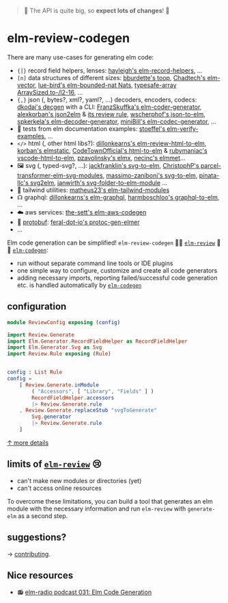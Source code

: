 > 🐋 The API is quite big, so **expect lots of changes**! 🔨

# elm-review-codegen

There are many use-cases for generating elm code:

- `{|}` record field helpers, lenses: [hayleigh's elm-record-helpers](https://github.com/hayleigh-dot-dev/elm-record-helpers), ...
- `[n]` data structures of different sizes: [bburdette's toop](https://package.elm-lang.org/packages/bburdette/toop/latest/), [Chadtech's elm-vector](https://package.elm-lang.org/packages/Chadtech/elm-vector/latest/), [lue-bird's elm-bounded-nat Nats](https://dark.elm.dmy.fr/packages/lue-bird/elm-bounded-nat/latest/Nats), [typesafe-array ArraySized.to-/l2-16](https://package.elm-lang.org/packages/lue-bird/elm-typesafe-array/latest/ArraySized#l1), ...
- `{,}` json (, bytes?, xml?, yaml?, ...) decoders, encoders, codecs: [dkodaj's decgen](https://github.com/dkodaj/decgen) with a CLI: [FranzSkuffka's elm-coder-generator](https://github.com/FranzSkuffka/elm-coder-generator), [alexkorban's json2elm](https://github.com/alexkorban/json2elm) & [its review rule](https://package.elm-lang.org/packages/alexkorban/elm-review-json-to-elm/latest/), [wscherphof's json-to-elm](https://github.com/wscherphof/json-to-elm), [spkerkela's elm-decoder-generator](https://git.spkerkela.com/spkerkela/elm-decoder-generator), [miniBill's elm-codec-generator](https://github.com/miniBill/elm-codec-generator), ...
- 🧪 tests from elm documentation examples: [stoeffel's elm-verify-examples](https://github.com/stoeffel/elm-verify-examples), ...
- `</>` html (, other html libs?): [dillonkearns's elm-review-html-to-elm](https://package.elm-lang.org/packages/dillonkearns/elm-review-html-to-elm/latest/), [korban's elmstatic](https://korban.net/elm/elmstatic/), [CodeTownOfficial's html-to-elm](https://github.com/CodeTownOfficial/html-to-elm) & [rubymaniac's vscode-html-to-elm](https://github.com/rubymaniac/vscode-html-to-elm), [pzavolinsky's elmx](https://github.com/pzavolinsky/elmx), [necinc's elmmet](https://github.com/necinc/elmmet)...
- 🖼️ svg (, typed-svg?, ...): [jackfranklin's svg-to-elm](https://github.com/jackfranklin/svg-to-elm), [ChristophP's parcel-transformer-elm-svg-modules](https://github.com/ChristophP/parcel-transformer-elm-svg-modules), [massimo-zaniboni's svg-to-elm](https://github.com/massimo-zaniboni/svg-to-elm), [pinata-llc's svg2elm](https://github.com/pinata-llc/svg2elm), [janwirth's svg-folder-to-elm-module](https://github.com/janwirth/svg-folder-to-elm-module) ...
- 💨 tailwind utilities: [matheus23's elm-tailwind-modules](https://github.com/matheus23/elm-tailwind-modules)
- ☊ graphql: [dillonkearns's elm-graphql](https://package.elm-lang.org/packages/dillonkearns/elm-graphql/latest/), [harmboschloo's graphql-to-elm](https://package.elm-lang.org/packages/harmboschloo/graphql-to-elm/latest/), ...
- ☁️ aws services: [the-sett's elm-aws-codegen](https://github.com/the-sett/elm-aws-codegen)
- 📃 [protobuf](https://developers.google.com/protocol-buffers/docs/overview): [feral-dot-io's protoc-gen-elmer](https://package.elm-lang.org/packages/feral-dot-io/protoc-gen-elmer/1.0.0/)
- ...

Elm code generation can be simplified! `elm-review-codegen` 🤜🤛 [`elm-review`](https://package.elm-lang.org/packages/jfmengels/elm-review/latest/) 🤜🤛 [`elm-codegen`](https://github.com/mdgriffith/elm-codegen):

- run without separate command line tools or IDE plugins
- one simple way to configure, customize and create all code generators
- adding necessary imports, reporting failed/successful code generation etc. is handled automatically by [`elm-codegen`](https://github.com/mdgriffith/elm-codegen)

## configuration

```elm
module ReviewConfig exposing (config)

import Review.Generate
import Elm.Generator.RecordFieldHelper as RecordFieldHelper
import Elm.Generator.Svg as Svg
import Review.Rule exposing (Rule)


config : List Rule
config =
    [ Review.Generate.inModule
        ( "Accessors", [ "Library", "Fields" ] )
        RecordFieldHelper.accessors
        |> Review.Generate.rule
    , Review.Generate.replaceStub "svgToGenerate"
        Svg.generator
        |> Review.Generate.rule
    ]
```
[↑ more details](Review-Generate#Config)

## limits of [`elm-review`](https://package.elm-lang.org/packages/jfmengels/elm-review/latest/) 😢

- can't make new modules or directories (yet)
- can't access online resources

To overcome these limitations,
you can build a tool that generates an elm module with the necessary information
and run `elm-review` with `generate-elm` as a second step.

## suggestions?
→ [contributing](https://github.com/lue-bird/generate-elm/blob/master/contributing.md).


## Nice resources

- 📻 [elm-radio podcast 031: Elm Code Generation](https://elm-radio.com/episode/code-generation/)
